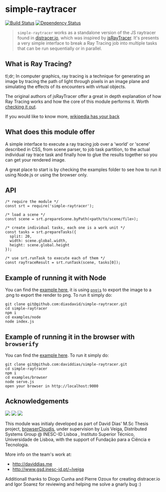 simple-raytracer
================

[![Build Status](https://travis-ci.com/daviddias/simple-raytracer.svg?branch=master)](https://travis-ci.com/daviddias/simple-raytracer)
[![Dependency Status](https://david-dm.org/daviddias/simple-raytracer.svg)](https://david-dm.org/daviddias/simple-raytracer)

> `simple-raytracer` works as a standalone version of the JS raytracer found in [distracer.io](http://distracer.io), which was inspired by [jsRayTracer](https://github.com/vjeux/jsRayTracer). It's presents a very simple interface to break a Ray Tracing job into multiple tasks that can be run sequentially or in parallel.

## What is Ray Tracing?

tl;dr; In computer graphics, ray tracing is a technique for generating an image by tracing the path of light through pixels in an image plane and simulating the effects of its encounters with virtual objects.

The original authors of jsRayTracer offer a great in depth explanation of how Ray Tracing works and how the core of this module performs it. Worth [checking it out](https://blog.vjeux.com/2012/javascript/javascript-ray-tracer.html).

If you would like to know more, [wikipedia has your back](http://en.wikipedia.org/wiki/Ray_tracing_(graphics))

## What does this module offer

A simple interface to execute a ray tracing job over a 'world' or 'scene' described in CSS, from scene parser, to job task partition, to the actual individual ray trace task and finally how to glue the results together so you can get your rendered image.

A great place to start is by checking the examples folder to see how to run it using Node.js or using the browser only.

## API

```
/* require the module */
const srt = require('simple-raytracer');

/* load a scene */
const scene = srt.prepareScene.byPath(<path/to/scene/file>);

/* create individual tasks, each one is a work unit */
const tasks = srt.prepareTasks({
  split: 20,
  width: scene.global.width,
  height: scene.global.height
});

/* use srt.runTask to execute each of them */
const rayTraceResult = srt.runTask(scene, tasks[0]);
```

## Example of running it with Node

You can find the [example here](https://github.com/daviddias/simple-raytracer/tree/master/examples/browser), it is using [`pngjs`](https://www.npmjs.org/package/pngjs) to export the image to a .png to export the render to png. To run it simply do:

```
git clone git@github.com:diasdavid/simple-raytracer.git
cd simple-raytracer
npm i
cd examples/node
node index.js
```

## Example of running it in the browser with `browserify`

You can find the [example here](https://github.com/diasdavid/simple-raytracer/tree/master/examples/node). To run it simply do:

```
git clone git@github.com:daviddias/simple-raytracer.git
cd simple-raytracer
npm i
cd examples/browser
node serve.js
open your browser in http://localhost:9000
```

## Acknowledgements

[![](https://img.shields.io/badge/INESC-GSD-brightgreen.svg?style=flat-square)](http://www.gsd.inesc-id.pt/)
[![](https://img.shields.io/badge/TÉCNICO-LISBOA-blue.svg?style=flat-square)](http://tecnico.ulisboa.pt/)
[![](https://img.shields.io/badge/project-browserCloudjs-blue.svg?style=flat-square)](https://github.com/daviddias/browserCloudjs)

This module was initialy developed as part of David Dias' M.Sc Thesis project, [browserCloudjs](https://github.com/daviddias/thesis.browserCloud.js/blob/master/document.pdf), under supervision by Luís Veiga, Distributed Systems Group @ INESC-ID Lisboa , Instituto Superior Técnico, Universidade de Lisboa, with the support of Fundação para a Ciência e Tecnologia.

More info on the team's work at:
- http://daviddias.me
- http://www.gsd.inesc-id.pt/~lveiga

Additionall thanks to Diogo Cunha and Pierre Ozoux for creating distracer.io and Igor Soarez for reviewing and helping me solve a gnarly bug :)
